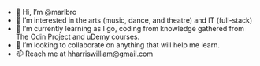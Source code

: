 - 👋 Hi, I’m @marlbro
- 👀 I’m interested in the arts (music, dance, and theatre) and IT (full-stack)
- 🌱 I’m currently learning as I go, coding from knowledge gathered from The Odin Project and uDemy courses. 
- 💞️ I’m looking to collaborate on anything that will help me learn.
- 📫 Reach me at hharriswilliam@gmail.com 

<!---
marlbro/marlbro is a ✨ special ✨ repository because its `README.md` (this file) appears on your GitHub profile.
You can click the Preview link to take a look at your changes.
--->
